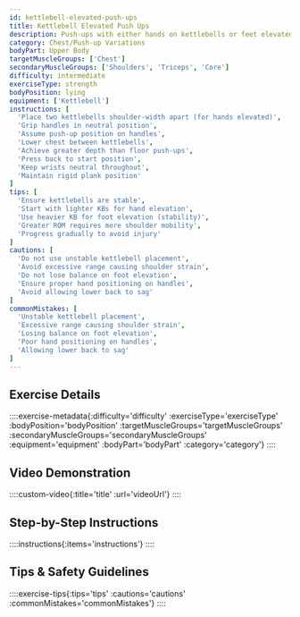 ```yaml
---
id: kettlebell-elevated-push-ups
title: Kettlebell Elevated Push Ups
description: Push-ups with either hands on kettlebells or feet elevated on a kettlebell, increasing range of motion or changing angle to target different muscle fibers while adding stability challenges.
category: Chest/Push-up Variations
bodyPart: Upper Body
targetMuscleGroups: ['Chest']
secondaryMuscleGroups: ['Shoulders', 'Triceps', 'Core']
difficulty: intermediate
exerciseType: strength
bodyPosition: lying
equipment: ['Kettlebell']
instructions: [
  'Place two kettlebells shoulder-width apart (for hands elevated)',
  'Grip handles in neutral position',
  'Assume push-up position on handles',
  'Lower chest between kettlebells',
  'Achieve greater depth than floor push-ups',
  'Press back to start position',
  'Keep wrists neutral throughout',
  'Maintain rigid plank position'
]
tips: [
  'Ensure kettlebells are stable',
  'Start with lighter KBs for hand elevation',
  'Use heavier KB for foot elevation (stability)',
  'Greater ROM requires more shoulder mobility',
  'Progress gradually to avoid injury'
]
cautions: [
  'Do not use unstable kettlebell placement',
  'Avoid excessive range causing shoulder strain',
  'Do not lose balance on foot elevation',
  'Ensure proper hand positioning on handles',
  'Avoid allowing lower back to sag'
]
commonMistakes: [
  'Unstable kettlebell placement',
  'Excessive range causing shoulder strain',
  'Losing balance on foot elevation',
  'Poor hand positioning on handles',
  'Allowing lower back to sag'
]
---
```


## Exercise Details

::::exercise-metadata{:difficulty='difficulty' :exerciseType='exerciseType' :bodyPosition='bodyPosition' :targetMuscleGroups='targetMuscleGroups' :secondaryMuscleGroups='secondaryMuscleGroups' :equipment='equipment' :bodyPart='bodyPart' :category='category'}
::::

## Video Demonstration

::::custom-video{:title='title' :url='videoUrl'}
::::

## Step-by-Step Instructions

::::instructions{:items='instructions'}
::::

## Tips & Safety Guidelines

::::exercise-tips{:tips='tips' :cautions='cautions' :commonMistakes='commonMistakes'}
::::
